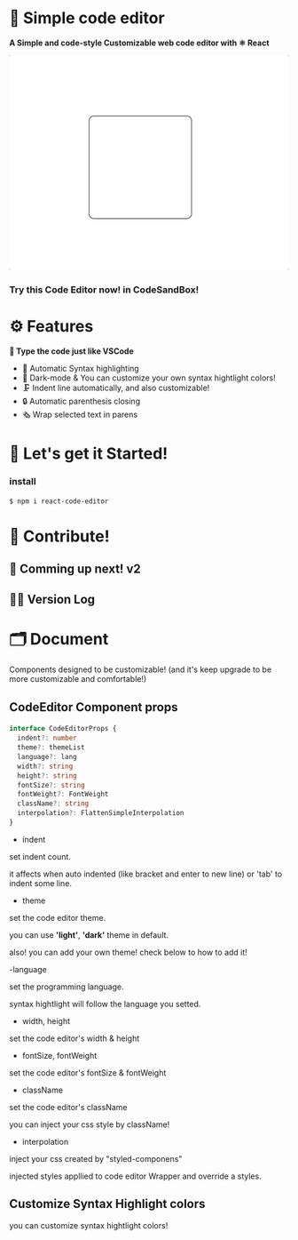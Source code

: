 # 📇 Simple code editor

**A Simple and code-style Customizable web code editor with ⚛ React**

![example](./readmeAssets/TextareaExample.gif)

<h3>Try this Code Editor now! in CodeSandBox!</h3>

# ⚙️ Features

**🎉 Type the code just like VSCode**

- 🎨 Automatic Syntax highlighting
- 🌃 Dark-mode & You can customize your own syntax hightlight colors!
- 🗜 Indent line automatically, and also customizable!
- 🔒 Automatic parenthesis closing
- 🗞 Wrap selected text in parens

# 🏃 Let's get it Started!

### install

```
$ npm i react-code-editor
```

# 🙏 Contribute!

## 🎢 Comming up next! v2

## 🏋️‍♀️ Version Log

# 🗂 Document

Components designed to be customizable! (and it's keep upgrade to be more customizable and comfortable!)

## CodeEditor Component props

```typescript
interface CodeEditorProps {
  indent?: number
  theme?: themeList
  language?: lang
  width?: string
  height?: string
  fontSize?: string
  fontWeight?: FontWeight
  className?: string
  interpolation?: FlattenSimpleInterpolation
}
```

- indent

set indent count.

it affects when auto indented (like bracket and enter to new line) or 'tab' to indent some line.

- theme

set the code editor theme.

you can use **'light'**, **'dark'** theme in default.

also! you can add your own theme! check below to how to add it!

-language

set the programming language.

syntax hightlight will follow the language you setted.

- width, height

set the code editor's width & height

- fontSize, fontWeight

set the code editor's fontSize & fontWeight

- className

set the code editor's className

you can inject your css style by className!

- interpolation

inject your css created by "styled-componens"

injected styles appllied to code editor Wrapper and override a styles.

## Customize Syntax Highlight colors

you can customize syntax hightlight colors!
